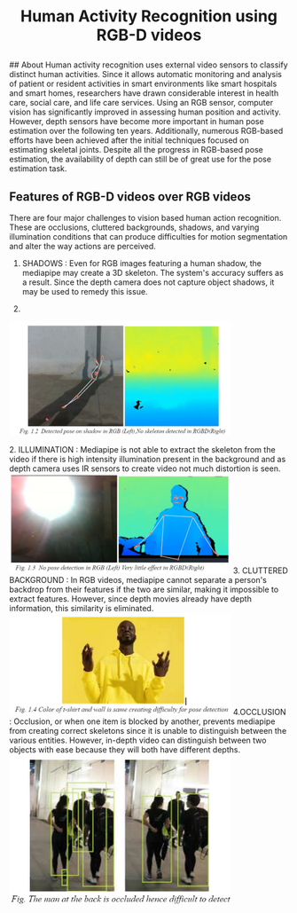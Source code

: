 #  <p align =center>Human Activity Recognition using RGB-D videos</p>
<p align="center">
  
</p>
## About
Human activity recognition uses external video sensors to classify distinct human activities. Since it allows automatic monitoring and analysis of patient or resident activities in smart environments like smart hospitals and smart homes, researchers have drawn considerable interest in health care, social care, and life care services.
Using an RGB sensor, computer vision has significantly improved in assessing human position and activity. However, depth sensors have become more important in human pose estimation over the following ten years. Additionally, numerous RGB-based efforts have been achieved after the initial techniques focused on estimating skeletal joints. Despite all the progress in RGB-based pose estimation, the availability of depth can still be of great use for the pose estimation task.  

## Features of RGB-D videos over RGB videos

There are four major challenges to vision based human action recognition. These are occlusions, cluttered backgrounds, shadows, and varying illumination conditions that can produce difficulties for motion segmentation and alter the way actions are perceived. 

1. SHADOWS : Even for RGB images featuring a human shadow, the mediapipe may create a 3D skeleton. The system's accuracy suffers as a result. Since the depth camera does not capture object shadows, it may be used to remedy this issue.
2. <p align="center">
<img  width="400" src="https://github.com/sankalp20436/Human-Activity-Recognition/blob/main/images/shadow.jpg" alt="Material Bread logo">
  </p>
2. ILLUMINATION : Mediapipe is not able to extract the skeleton from the video if there is high intensity illumination present in the background and as depth camera uses IR sensors to create video not much distortion is seen.
<img  width="400" src="https://github.com/sankalp20436/Human-Activity-Recognition/blob/main/images/illumination.jpg" alt="Material Bread logo">
3. CLUTTERED BACKGROUND : In RGB videos, mediapipe cannot separate a person's backdrop from their features if the two are similar, making it impossible to extract features. However, since depth movies already have depth information, this similarity is eliminated.
<img  width="400" src="https://github.com/sankalp20436/Human-Activity-Recognition/blob/main/images/clutteredbg.jpg" alt="Material Bread logo">
4.OCCLUSION : Occlusion, or when one item is blocked by another, prevents mediapipe from creating correct skeletons since it is unable to distinguish between the various entities. However, in-depth video can distinguish between two objects with ease because they will both have different depths.
<img  align="center" width="400" src="https://github.com/sankalp20436/Human-Activity-Recognition/blob/main/images/occlusion.jpg" alt="Material Bread logo">
 

